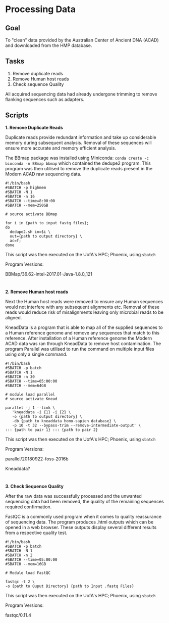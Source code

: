 Processing Data
================

## Goal
To "clean" data provided by the Australian Center of Ancient DNA (ACAD) and downloaded from the HMP database.

## Tasks
 1. Remove duplicate reads
 2. Remove Human host reads
 3. Check sequence Quality

All acquired sequencing data had already undergone trimming to remove flanking sequences such as adapters.

## Scripts
**1. Remove Duplicate Reads**

Duplicate reads provide redundant information and take up considerable memory during subsequent analysis. Removal of these sequences will ensure more accurate and memory efficient analysis.

The BBmap package was installed using Miniconda:
 `conda create -c bioconda -n BBmap bbmap`
 which contained the dedupe2 program. This program was then utilised to remove the duplicate reads present in the Modern ACAD raw sequencing data.
 

    #!/bin/bash
    #SBATCH -p highmem
    #SBATCH -N 1
    #SBATCH -n 16
    #SBATCH --time=8:00:00
    #SBATCH --mem=250GB
    
    # source activate BBmap
    
    for i in {path to input fastq files};
    do 
      dedupe2.sh in=$i \
      out={path to output directory} \
      ac=f; 
    done

This script was then executed on the UofA's HPC; Phoenix, using `sbatch`

Program Versions:

BBMap/36.62-intel-2017.01-Java-1.8.0_121
#
**2. Remove Human host reads**

Next the Human host reads were removed to ensure any Human sequences would not interfere with any subsequent alignments etc. Removal of these reads would reduce risk of misalignments leaving only microbial reads to be aligned.

KneadData is a program that is able to map all of the supplied sequences to a Human reference genome and remove any sequences that match to this reference. After installation of a Human reference genome the Modern ACAD data was ran through KneadData to remove host contamination. The program Parallel was utilised to run the command on multiple input files using only a single command.

    #!/bin/bash
    #SBATCH -p batch
    #SBATCH -N 1
    #SBATCH -n 30
    #SBATCH --time=05:00:00
    #SBATCH --mem=64GB
   
    # module load parallel
    # source activate Knead
    
    parallel -j 1 --link \
       'kneaddata -i {1} -i {2} \
       -o {path to output directory} \
       -db {path to kneaddata homo-sapien database} \
       -p 10 -t 32 --bypass-trim --remove-intermediate-output' \
    ::: {path to pair 1} ::: {path to pair 2}
This script was then executed on the UofA's HPC; Phoenix, using `sbatch`

Program Versions:

parallel/20180922-foss-2016b

Kneaddata?
#
**3. Check Sequence Quality**

After the raw data was successfully processed and the unwanted sequencing data had been removed, the quality of the remaining sequences required confirmation.

FastQC is a commonly used program when it comes to quality reassurance of sequencing data. The program produces .html outputs which can be opened in a web browser. These outputs display several different results from a respective quality test.

    #!/bin/bash
    #SBATCH -p batch
    #SBATCH -N 1
    #SBATCH -n 2
    #SBATCH --time=05:00:00
    #SBATCH --mem=16GB

    # Module load FastQC
   
    fastqc -t 2 \
    -o {path to Ouput Directory} {path to Input .fastq Files}
This script was then executed on the UofA's HPC; Phoenix, using `sbatch`

Program Versions:

fastqc/0.11.4
#
